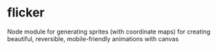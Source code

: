 # flicker
Node module for generating sprites (with coordinate maps) for creating beautiful, reversible, mobile-friendly animations with canvas
